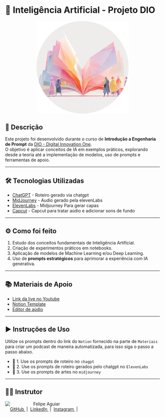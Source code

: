 # 🧠 Inteligência Artificial - Projeto DIO  

<p align="center">
<img 
    src="./assets/cover.png"
    width="300"
/>
</p>

## 📌 Descrição  
Este projeto foi desenvolvido durante o curso de **Introdução a Engenharia de Prompt** da [DIO - Digital Innovation One](https://www.dio.me/).  
O objetivo é aplicar conceitos de IA em exemplos práticos, explorando desde a teoria até a implementação de modelos, uso de prompts e ferramentas de apoio.  

---

## 🛠️ Tecnologias Utilizadas  
- [ChatGPT](https://chat.openai.com/) - Roteiro gerado via chatgpt
- [MidJourney](https://www.midjourney.com/app/) - Audio gerado pela elevenLabs
- [ElevenLabs](https://beta.elevenlabs.io/) - Midjourney Para gerar capas
- [Capcut](https://www.capcut.com/pt-br/) - Capcut para tratar aúdio e adicionar sons de fundo


---

## ⚙️ Como foi feito  
1. Estudo dos conceitos fundamentais de Inteligência Artificial.  
2. Criação de experimentos práticos em notebooks.  
3. Aplicação de modelos de Machine Learning e/ou Deep Learning.  
4. Uso de **prompts estratégicos** para aprimorar a experiência com IA generativa.

---

## 📚 Materiais de Apoio  
- [Link da live no Youtube](https://www.youtube.com)
- [Notion Template](https://helpful-jump-17b.notion.site/PAS-Podcast-AI-Studio-210489e15d7a4a73b743bb159e45d06f?pvs=4)
- [Editor de aúdio](https://www.capcut.com/editor?from_page=landing_page&__action_from=picture_V%C3%ADdeos%20profissionais%20em%20minutos,%20n%C3%A3o%20em%20horas.)

---

## ▶️ Instruções de Uso  
Utilize os prompts dentro do link do `Notion` fornecido na parte de `Materiais` para criar um podcast de maneira automatizada, para isso siga o passo a passo abaixo.

- 🤖 1. Use os prompts de roteiro no `chagpt`
- 🤖 2. Use os prompts de roteiro gerados pelo chatgpt no  `ElevenLabs`
- 🤖 3. Use os prompts de artes no `midjourney`


---
  ## 👨‍💻 Instrutor

<p align="center">
    <img 
      align=left 
      margin=10 
      width=80 
      src="https://avatars.githubusercontent.com/u/37452836?v=4"
    />
    <p>&nbsp&nbsp&nbspFelipe Aguiar<br>
    &nbsp&nbsp&nbsp
    <a 
        href="https://github.com/felipeAguiarCode">
        GitHub
    </a>
    &nbsp;|&nbsp;
    <a 
        href="www.linkedin.com/in/felipe-exe">
        LinkedIn
    </a>
    &nbsp;|&nbsp;
    <a 
        href="https://www.instagram.com/felipeaguiar.exe/">
        Instagram
    </a>
    &nbsp;|&nbsp;</p>
</p>
